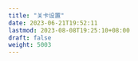```yaml
---
title: "关卡设置"
date: 2023-06-21T19:52:11
lastmod: 2023-08-08T19:25:10+08:00
draft: false
weight: 5003
---
```

